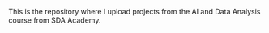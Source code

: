 This is the repository where I upload projects from the AI and Data Analysis course from SDA Academy.

